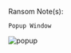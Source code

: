Ransom Note(s): 
```
Popup Window
```
![popup](https://github.com/user-attachments/assets/c8163d7c-f799-4719-9c5a-62611920884d)
